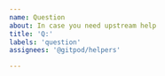 ```yaml
---
name: Question
about: In case you need upstream help
title: 'Q:'
labels: 'question'
assignees: '@gitpod/helpers'

---
```


<!-- Please keep your question as short as possible, the longer the question the longer it's going to take for us to process it -->
